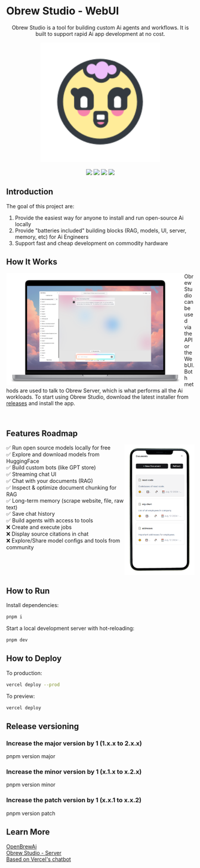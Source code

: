 # Obrew Studio - WebUI

<p align="center">
  Obrew Studio is a tool for building custom Ai agents and workflows. It is built to support rapid Ai app development at no cost.
</p>

<p align="center">
  <img src="assets/images/logo.svg" height="320" />
  <br>
  <br>
  <img src="https://img.shields.io/badge/license-MIT-blue.svg" />
  <img src="https://img.shields.io/badge/-Typescript-000?&logo=Typescript" />
  <img src="https://img.shields.io/badge/-JavaScript-000?&logo=JavaScript" />
  <img src="https://img.shields.io/badge/next.js-000000?logo=nextdotjs&logoColor=white" />
</p>

## Introduction

The goal of this project are:

1. Provide the easiest way for anyone to install and run open-source Ai locally
2. Provide "batteries included" building blocks (RAG, models, UI, server, memory, etc) for Ai Engineers
3. Support fast and cheap development on commodity hardware

## How It Works

<img align="left" src="assets/images/pc-poster.png" height="300" />

Obrew Studio can be used via the API or the WebUI. Both methods are used to talk to Obrew Server, which is what performs all the Ai workloads. To start using Obrew Studio, download the latest installer from [releases](https://github.com/dieharders/obrew-studio-server/releases) and install the app.

<br clear="left"/>

## Features Roadmap

<img align="right" src="assets/images/phone-poster.png" height="350" />

✅ Run open source models locally for free<br>
✅ Explore and download models from HuggingFace<br>
✅ Build custom bots (like GPT store)<br>
✅ Streaming chat UI<br>
✅ Chat with your documents (RAG)<br>
✅ Inspect & optimize document chunking for RAG<br>
✅ Long-term memory (scrape website, file, raw text)<br>
✅ Save chat history<br>
✅ Build agents with access to tools<br>
❌ Create and execute jobs<br>
❌ Display source citations in chat<br>
❌ Explore/Share model configs and tools from community<br>

<br clear="right"/>

## How to Run

Install dependencies:

```bash
pnpm i
```

Start a local development server with hot-reloading:

```bash
pnpm dev
```

## How to Deploy

To production:

```bash
vercel deploy --prod
```

To preview:

```bash
vercel deploy
```

## Release versioning

### Increase the major version by 1 (1.x.x to 2.x.x)

pnpm version major

### Increase the minor version by 1 (x.1.x to x.2.x)

pnpm version minor

### Increase the patch version by 1 (x.x.1 to x.x.2)

pnpm version patch

## Learn More

[OpenBrewAi](https://www.openbrewai.com)<br>
[Obrew Studio - Server](https://github.com/dieharders/obrew-studio-server)<br>
[Based on Vercel's chatbot](https://github.com/vercel-labs/ai-chatbot)<br>
